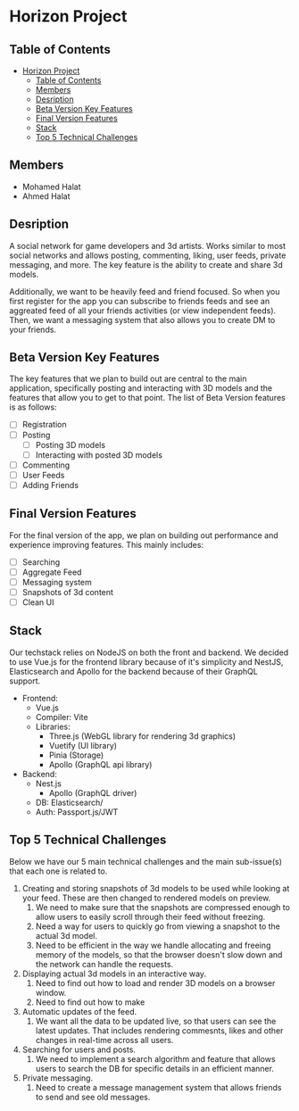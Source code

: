 # Horizon Project

## Table of Contents
- [Horizon Project](#horizon-project)
  - [Table of Contents](#table-of-contents)
  - [Members](#members)
  - [Desription](#desription)
  - [Beta Version Key Features](#beta-version-key-features)
  - [Final Version Features](#final-version-features)
  - [Stack](#stack)
  - [Top 5 Technical Challenges](#top-5-technical-challenges)

## Members
- Mohamed Halat
- Ahmed Halat

## Desription
A social network for game developers and 3d artists. Works similar to most social networks and allows posting, commenting, liking, user feeds, private messaging, and more.
The key feature is the ability to create and share 3d models.

Additionally, we want to be heavily feed and friend focused. So when you first register for the app you can subscribe to friends feeds and see an aggreated feed of all your friends activities (or view independent feeds).
Then, we want a messaging system that also allows you to create DM to your friends.
## Beta Version Key Features
The key features that we plan to build out are central to the main application, specifically posting and interacting with 3D models and
the features that allow you to get to that point.
The list of Beta Version features is as follows:
- [ ] Registration
- [ ] Posting
  - [ ] Posting 3D models
  - [ ] Interacting with posted 3D models
- [ ] Commenting
- [ ] User Feeds
- [ ] Adding Friends

## Final Version Features
For the final version of the app, we plan on building out performance and experience improving features.
This mainly includes:
- [ ] Searching
- [ ] Aggregate Feed
- [ ] Messaging system
- [ ] Snapshots of 3d content
- [ ] Clean UI

## Stack
Our techstack relies on NodeJS on both the front and backend. We decided to use Vue.js for the frontend library because of it's simplicity
and NestJS, Elasticsearch and Apollo for the backend because of their GraphQL support.
- Frontend:
  - Vue.js
  - Compiler: Vite
  - Libraries:
    - Three.js (WebGL library for rendering 3d graphics)
    - Vuetify (UI library)
    - Pinia (Storage)
    - Apollo (GraphQL api library)
- Backend:
  - Nest.js
    - Apollo (GraphQL driver)
  - DB: Elasticsearch/
  - Auth: Passport.js/JWT

## Top 5 Technical Challenges
Below we have our 5 main technical challenges and the main sub-issue(s) that each one is related to.
1. Creating and storing snapshots of 3d models to be used while looking at your feed. These are then changed to rendered models on preview.
   1. We need to make sure that the snapshots are compressed enough to allow users to easily scroll through their feed without freezing.
   2. Need a way for users to quickly go from viewing a snapshot to the actual 3d model.
   3. Need to be efficient in the way we handle allocating and freeing memory of the models, so that the browser doesn't slow down and the network can handle the requests.
2. Displaying actual 3d models in an interactive way.
   1. Need to find out how to load and render 3D models on a browser window.
   2. Need to find out how to make
3. Automatic updates of the feed.
   1. We want all the data to be updated live, so that users can see the latest updates. That includes rendering commesnts, likes and other changes in real-time across all users.
4. Searching for users and posts.
   1. We need to implement a search algorithm and feature that allows users to search the DB for specific details in an efficient manner.
5. Private messaging.
   1. Need to create a message management system that allows friends to send and see old messages.

